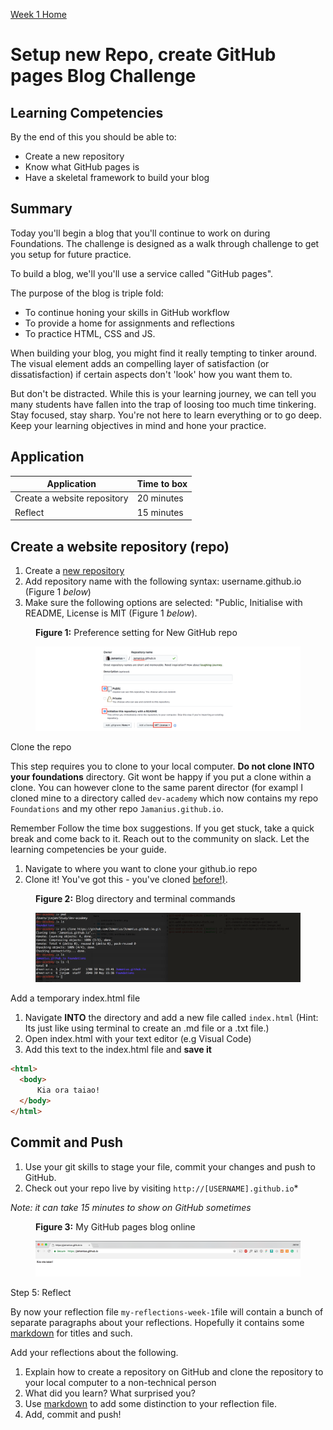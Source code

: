 [Week 1 Home](README.md)

# Setup new Repo, create GitHub pages Blog Challenge

## Learning Competencies
By the end of this you should be able to:

- Create a new repository
- Know what GitHub pages is 
- Have a skeletal framework to build your blog 


## Summary
Today you'll begin a blog that you'll continue to work on during Foundations. The challenge is designed as a walk through challenge to get you setup for future practice.

To build a blog, we'll you'll use a service called "GitHub pages".

The purpose of the blog is triple fold: 
- To continue honing your skills in GitHub workflow  
- To provide a home for assignments and reflections  
- To practice HTML, CSS and JS.  

When building your blog, you might find it really tempting to tinker around. The visual element adds an compelling layer of satisfaction (or dissatisfaction) if certain aspects don't 'look' how you want them to. 

But don't be distracted. While this is your learning journey, we can tell you many students have fallen into the trap of loosing too much time tinkering. Stay focused, stay sharp. You're not here to learn everything or to go deep. Keep your learning objectives in mind and hone your practice. 


## Application

Application | Time to box |
------------|----------|
Create a website repository | 20 minutes 
Reflect | 15 minutes |

## Create a website repository (repo)
1. Create a [new repository](https://github.com/new) 
2. Add repository name with the following syntax: username.github.io  (Figure 1 _below_)  
3. Make sure the following options are selected: "Public, Initialise with README, License is MIT (Figure 1 _below_).  

<figure>
  <figcaption>
    <p><strong>Figure 1:</strong> Preference setting for New GitHub repo</p>
  </figcaption>
  <img src="../images/github_13_new_repo.png" alt="Create new repo"><br>
</figure

## Clone the repo 
This step requires you to clone to your local computer. __Do not clone INTO your foundations__ directory. Git wont be happy if you put a clone within a clone. You can however clone to the same parent director (for exampl I cloned mine to a directory called `dev-academy` which now contains my repo `Foundations` and my other repo `Jamanius.github.io`. 

Remember Follow the time box suggestions. If you get stuck, take a quick break and come back to it. Reach out to the community on slack. Let the learning competencies be your guide.

1. Navigate to where you want to clone your github.io repo
2. Clone it! You've got this - you've cloned [before!)](git-github-challenge.md#step-3-cloning). 

<figure>
  <figcaption>
    <p><strong>Figure 2:</strong> Blog directory and terminal commands</p>
  </figcaption>
  <img src="../images/Github_14_blog_directory.png" alt="blog directory"><br>
</figure

## Add a temporary index.html file 
1. Navigate __INTO__ the directory and add a new file called `index.html` (Hint: Its just like using terminal to create an .md file or a .txt file.)
2. Open index.html with your text editor (e.g Visual Code) 
3. Add this text to the index.html file and __save it__

```html
<html>
  <body>
      Kia ora taiao! 
  </body>
</html>

``` 
## Commit and Push 
1. Use your git skills to stage your file, commit your changes and push to GitHub. 
2. Check out your repo live by visiting `http://[USERNAME].github.io`* 

_Note: it can take 15 minutes to show on GitHub sometimes_


<figure>
  <figcaption>
    <p><strong>Figure 3:</strong> My GitHub pages blog online</p>
  </figcaption>
  <img src="../images/github_15_blog_index.png" alt="blog online"><br>
</figure



## Step 5: Reflect
By now your reflection file `my-reflections-week-1`file will contain a bunch of separate paragraphs about your reflections. Hopefully it contains some [markdown](https://github.com/adam-p/markdown-here/wiki/Markdown-Cheatsheet) for titles and such. 

Add your reflections about the following. 

1. Explain how to create a repository on GitHub and clone the repository to your local computer to a non-technical person
2. What did you learn? What surprised you? 
3. Use [markdown](https://github.com/adam-p/markdown-here/wiki/Markdown-Cheatsheet) to add some distinction to your reflection file.
4. Add, commit and push! 


